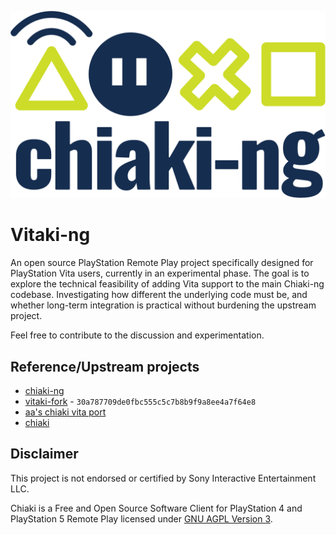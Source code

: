 ![chiaki-ng Logo](gui/res/chiaking-logo.svg)

# Vitaki-ng

An open source PlayStation Remote Play project specifically designed for PlayStation Vita users, currently in an experimental phase. The goal is to explore the technical feasibility of adding Vita support to the main Chiaki-ng codebase. Investigating how different the underlying code must be, and whether long-term integration is practical without burdening the upstream project.

Feel free to contribute to the discussion and experimentation.

## Reference/Upstream projects
- [chiaki-ng](https://streetpea.github.io/chiaki-ng)
- [vitaki-fork](https://github.com/ywnico/vitaki-fork) - `30a787709de0fbc555c5c7b8b9f9a8ee4a7f64e8`
- [aa's chiaki vita port](https://git.catvibers.me/aa/chiaki)
- [chiaki](https://sr.ht/~thestr4ng3r/chiaki/)

## Disclaimer
This project is not endorsed or certified by Sony Interactive Entertainment LLC.

Chiaki is a Free and Open Source Software Client for PlayStation 4 and PlayStation 5 Remote Play licensed under [GNU AGPL
Version 3](LICENSES/AGPL-3.0-only-OpenSSL.txt).
